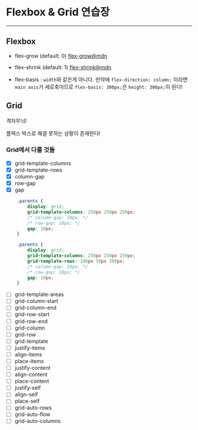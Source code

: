 # Flexbox & Grid 연습장

---

## Flexbox

- flex-grow (default: 0)
[flex-grow@mdn](https://developer.mozilla.org/ko/docs/Web/CSS/flex-grow)
- flex-shrink (default: 1)
[flex-shrink@mdn](https://developer.mozilla.org/ko/docs/Web/CSS/flex-shrink)

- flex-basis : `width`와 같은게 아니다. 만약에 `flex-direction: column;` 이라면 `main axis`가 세로축이므로 `flex-basis: 300px;`은 `height: 300px;`이 된다!


## Grid

격자무늬!

플렉스 박스로 해결 못하는 상황이 존재한다!

### Grid에서 다룰 것들

- [x] grid-template-columns
- [x] grid-template-rows
- [x] column-gap
- [x] row-gap
- [x] gap
```css
    .parents {
        display: grid;
        grid-template-columns: 250px 250px 250px;
        /* column-gap: 10px; */
        /* row-gap: 10px; */
        gap: 10px;
    }
```
```css
    .parents {
        display: grid;
        grid-template-columns: 250px 250px 250px;
        grid-template-rows: 100px 50px 300px;
        /* column-gap: 10px; */
        /* row-gap: 10px; */
        gap: 10px;
    }
```
- [ ] grid-template-areas
- [ ] grid-column-start
- [ ] grid-column-end
- [ ] grid-row-start
- [ ] grid-row-end
- [ ] grid-column
- [ ] grid-row
- [ ] grid-template
- [ ] justify-items
- [ ] align-items
- [ ] place-items
- [ ] justify-content
- [ ] align-content
- [ ] place-content
- [ ] justify-self
- [ ] align-self
- [ ] place-self
- [ ] grid-auto-rows
- [ ] grid-auto-flow
- [ ] grid-auto-columns